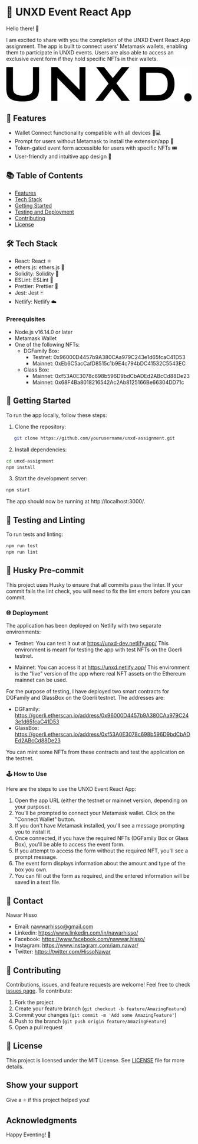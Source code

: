 # 🎉 UNXD Event React App

Hello there! 👋

I am excited to share with you the completion of the UNXD Event React App assignment.
The app is built to connect users' Metamask wallets, enabling them to participate in UNXD events.
Users are also able to access an exclusive event form if they hold specific NFTs in their wallets.

![UNXD Event React App Screenshot](./public/logo_dark.png)

## 🎯 Features

- Wallet Connect functionality compatible with all devices 📱💻
- Prompt for users without Metamask to install the extension/app 👛
- Token-gated event form accessible for users with specific NFTs 🎟
- User-friendly and intuitive app design 📝

## 📚 Table of Contents

- [Features](#features-)
- [Tech Stack](#tech-stack-)
- [Getting Started](#getting-started-)
- [Testing and Deployment](#testing-and-deployment-)
- [Contributing](#contributing-)
- [License](#license-)

## 🛠️ Tech Stack

- React: React ⚛️
- ethers.js: ethers.js 🔗
- Solidity: Solidity 📜
- ESLint: ESLint 🚨
- Prettier: Prettier 🎨
- Jest: Jest 🃏
- Netlify: Netlify ☁️

### Prerequisites

- Node.js v16.14.0 or later
- Metamask Wallet
- One of the following NFTs:
  - DGFamily Box:
    - Testnet: 0x96000D4457b9A380CAa979C243e1d65fcaC41D53
    - Mainnet: 0xEb6C5acCafD8515c1b9E4c794bDC41532C5543EC
  - Glass Box:
    - Mainnet: 0xf53A0E3078c698b596D9bdCbADEd2ABcCd88De23
    - Mainnet: 0x68F4Ba8018216542Ac2Ab8125166Be66304DD71c

## 🚀 Getting Started

To run the app locally, follow these steps:

1. Clone the repository:

```bash
   git clone https://github.com/yourusername/unxd-assignment.git
```

2. Install dependencies:

```bash
cd unxd-assignment
npm install
```

3. Start the development server:

```bash
npm start
```

The app should now be running at http://localhost:3000/.

## 🧪 Testing and Linting

To run tests and linting:

```bash
npm run test
npm run lint
```

## 💼 Husky Pre-commit

This project uses Husky to ensure that all commits pass the linter. If your commit fails the lint check, you will need to fix the lint errors before you can commit.

### 🌐 Deployment

The application has been deployed on Netlify with two separate environments:

- Testnet: You can test it out at https://unxd-dev.netlify.app/
  This environment is meant for testing the app with test NFTs on the Goerli testnet.

- Mainnet: You can access it at https://unxd.netlify.app/
  This environment is the "live" version of the app where real NFT assets on the Ethereum mainnet can be used.

For the purpose of testing, I have deployed two smart contracts for DGFamily and GlassBox on the Goerli testnet. The addresses are:

- DGFamily: https://goerli.etherscan.io/address/0x96000D4457b9A380CAa979C243e1d65fcaC41D53
- GlassBox: https://goerli.etherscan.io/address/0xf53A0E3078c698b596D9bdCbADEd2ABcCd88De23

You can mint some NFTs from these contracts and test the application on the testnet.

### 🕹️ How to Use

Here are the steps to use the UNXD Event React App:

1. Open the app URL (either the testnet or mainnet version, depending on your purpose).
2. You'll be prompted to connect your Metamask wallet. Click on the "Connect Wallet" button.
3. If you don't have Metamask installed, you'll see a message prompting you to install it.
4. Once connected, if you have the required NFTs (DGFamily Box or Glass Box), you'll be able to access the event form.
5. If you attempt to access the form without the required NFT, you'll see a prompt message.
6. The event form displays information about the amount and type of the box you own.
7. You can fill out the form as required, and the entered information will be saved in a text file.

## 👥 Contact

Nawar Hisso

- Email: nawwarhisso@gmail.com
- Linkedin: https://www.linkedin.com/in/nawarhisso/
- Facebook: https://www.facebook.com/nawwar.hisso/
- Instagram: https://www.instagram.com/iam.nawar/
- Twitter: https://twitter.com/HissoNawar

## 🤝 Contributing

Contributions, issues, and feature requests are welcome! Feel free to check [issues page](https://github.com/YOUR_USERNAME/unxd-event-react-app/issues). To contribute:

1. Fork the project
2. Create your feature branch (`git checkout -b feature/AmazingFeature`)
3. Commit your changes (`git commit -m 'Add some AmazingFeature'`)
4. Push to the branch (`git push origin feature/AmazingFeature`)
5. Open a pull request

## 📄 License

This project is licensed under the MIT License. See [LICENSE](LICENSE) file for more details.

## Show your support

Give a ⭐️ if this project helped you!

## Acknowledgments

Happy Eventing! 🥳
